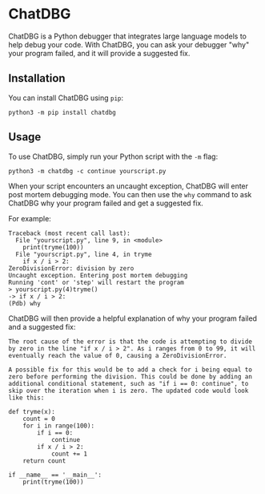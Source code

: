 # ChatDBG

ChatDBG is a Python debugger that integrates large language models to help debug your code. With ChatDBG, you can ask your debugger "why" your program failed, and it will provide a suggested fix.

## Installation

You can install ChatDBG using `pip`:

```
python3 -m pip install chatdbg
```


## Usage

To use ChatDBG, simply run your Python script with the `-m` flag:

```
python3 -m chatdbg -c continue yourscript.py
```


When your script encounters an uncaught exception, ChatDBG will enter post mortem debugging mode. You can then use the `why` command to ask ChatDBG why your program failed and get a suggested fix.

For example:

```
Traceback (most recent call last):
  File "yourscript.py", line 9, in <module>
    print(tryme(100))
  File "yourscript.py", line 4, in tryme
    if x / i > 2:
ZeroDivisionError: division by zero
Uncaught exception. Entering post mortem debugging
Running 'cont' or 'step' will restart the program
> yourscript.py(4)tryme()
-> if x / i > 2:
(Pdb) why
```


ChatDBG will then provide a helpful explanation of why your program failed and a suggested fix:

```
The root cause of the error is that the code is attempting to divide by zero in the line "if x / i > 2". As i ranges from 0 to 99, it will eventually reach the value of 0, causing a ZeroDivisionError. 

A possible fix for this would be to add a check for i being equal to zero before performing the division. This could be done by adding an additional conditional statement, such as "if i == 0: continue", to skip over the iteration when i is zero. The updated code would look like this:

def tryme(x):
    count = 0
    for i in range(100):
        if i == 0:
            continue
        if x / i > 2:
            count += 1
    return count

if __name__ == '__main__':
    print(tryme(100))
```

